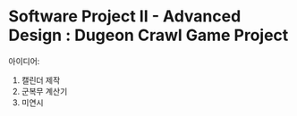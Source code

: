 Software Project II - Advanced Design : Dugeon Crawl Game Project
=================================================================
아이디어:
1. 캘린더 제작
2. 군복무 계산기
3. 미연시
